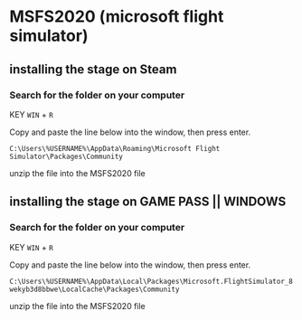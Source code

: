 # MSFS2020 (microsoft flight simulator) 

## installing the stage on Steam 

### Search for the folder on your computer 

KEY `WIN` + `R`

Copy and paste the line below into the window, then press enter.

```C:\Users\%USERNAME%\AppData\Roaming\Microsoft Flight Simulator\Packages\Community```

unzip the file into the MSFS2020 file


## installing the stage on GAME PASS || WINDOWS 

### Search for the folder on your computer 

KEY `WIN` + `R`

Copy and paste the line below into the window, then press enter.

```C:\Users\%USERNAME%\AppData\Local\Packages\Microsoft.FlightSimulator_8wekyb3d8bbwe\LocalCache\Packages\Community```

unzip the file into the MSFS2020 file
